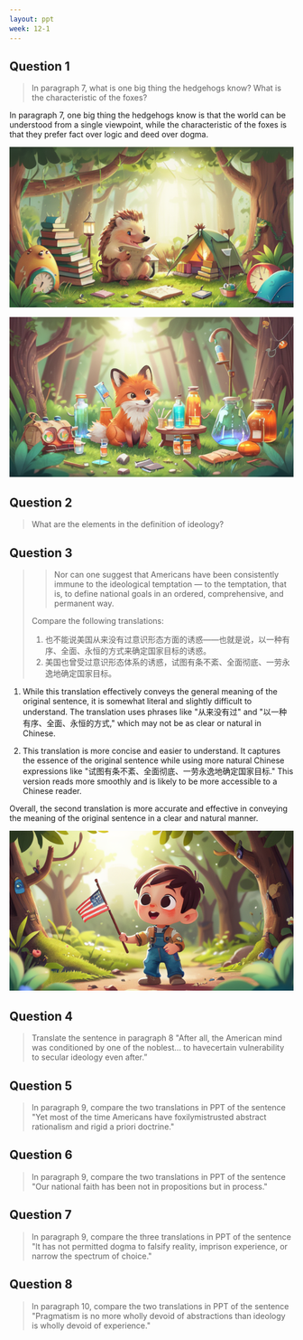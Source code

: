 ```yaml
---
layout: ppt
week: 12-1
---
```


## Question 1 <badge text="GPT-4" />

> ln paragraph 7, what is one big thing the hedgehogs know? What is the characteristic of the foxes?

In paragraph 7, one big thing the hedgehogs know is that the world can be understood from a single viewpoint, while the characteristic of the foxes is that they prefer fact over logic and deed over dogma.

![Alt text](./p1.png)

![Alt text](./p2.png)

## Question 2 <badge text="金贞贤" />

> What are the elements in the definition of ideology?

## Question 3 <badge text="GPT-4" />

> > Nor can one suggest that Americans have been consistently immune to the ideological temptation — to the temptation, that is, to define national goals in an ordered, comprehensive, and permanent way.
>
> Compare the following translations:
>
> 1. 也不能说美国从来没有过意识形态方面的诱惑——也就是说，以一种有序、全面、永恒的方式来确定国家目标的诱惑。
> 2. 美国也曾受过意识形态体系的诱惑，试图有条不紊、全面彻底、一劳永逸地确定国家目标。

1. While this translation effectively conveys the general meaning of the original sentence, it is somewhat literal and slightly difficult to understand. The translation uses phrases like "从来没有过" and "以一种有序、全面、永恒的方式," which may not be as clear or natural in Chinese.

2. This translation is more concise and easier to understand. It captures the essence of the original sentence while using more natural Chinese expressions like "试图有条不紊、全面彻底、一劳永逸地确定国家目标." This version reads more smoothly and is likely to be more accessible to a Chinese reader.

Overall, the second translation is more accurate and effective in conveying the meaning of the original sentence in a clear and natural manner.

![Alt text](./p3.png)

## Question 4 <badge text="金贞贤" />

> Translate the sentence in paragraph 8 "After all, the American mind was conditioned by one of the noblest... to havecertain vulnerability to secular ideology even after.”

## Question 5 <badge text="金贞贤" />

> ln paragraph 9, compare the two translations in PPT of the sentence "Yet most of the time Americans have foxilymistrusted abstract rationalism and rigid a priori doctrine."

## Question 6 <badge text="林佳成" />

> ln paragraph 9, compare the two translations in PPT of the sentence "Our national faith has been not in propositions but in process."

## Question 7 <badge text="林佳成" />

> ln paragraph 9, compare the three translations in PPT of the sentence "lt has not permitted dogma to falsify reality, imprison experience, or narrow the spectrum of choice."

## Question 8 <badge text="林佳成" />

> ln paragraph 10, compare the two translations in PPT of the sentence "Pragmatism is no more wholly devoid of abstractions than ideology is wholly devoid of experience."
